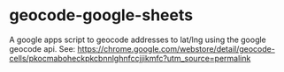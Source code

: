 # geocode-google-sheets
A google apps script to geocode addresses to lat/lng using the google geocode api.
See: https://chrome.google.com/webstore/detail/geocode-cells/pkocmaboheckpkcbnnlghnfccjjikmfc?utm_source=permalink

